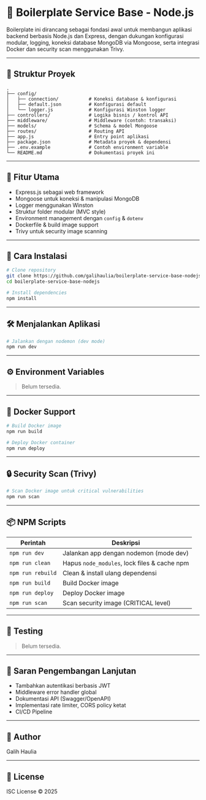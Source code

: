 # 🚀 Boilerplate Service Base - Node.js

Boilerplate ini dirancang sebagai fondasi awal untuk membangun aplikasi backend berbasis Node.js dan Express, dengan dukungan konfigurasi modular, logging, koneksi database MongoDB via Mongoose, serta integrasi Docker dan security scan menggunakan Trivy.

---

## 📁 Struktur Proyek

```
.
├── config/
│   ├── connection/           # Koneksi database & konfigurasi
│   ├── default.json          # Konfigurasi default
│   └── logger.js             # Konfigurasi Winston logger
├── controllers/              # Logika bisnis / kontrol API
├── middleware/               # Middleware (contoh: transaksi)
├── models/                   # Schema & model Mongoose
├── routes/                   # Routing API
├── app.js                    # Entry point aplikasi
├── package.json              # Metadata proyek & dependensi
├── .env.example              # Contoh environment variable
└── README.md                 # Dokumentasi proyek ini
```
---

## 🔧 Fitur Utama

- Express.js sebagai web framework
- Mongoose untuk koneksi & manipulasi MongoDB
- Logger menggunakan Winston
- Struktur folder modular (MVC style)
- Environment management dengan `config` & `dotenv`
- Dockerfile & build image support
- Trivy untuk security image scanning

---

## 🚀 Cara Instalasi

```bash
# Clone repository
git clone https://github.com/galihaulia/boilerplate-service-base-nodejs.git
cd boilerplate-service-base-nodejs

# Install dependencies
npm install
```

---

## 🛠 Menjalankan Aplikasi

```bash
# Jalankan dengan nodemon (dev mode)
npm run dev
```

---

## ⚙️ Environment Variables

> Belum tersedia.

---

## 🐳 Docker Support

```bash
# Build Docker image
npm run build

# Deploy Docker container
npm run deploy
```

---

## 🔒 Security Scan (Trivy)

```bash
# Scan Docker image untuk critical vulnerabilities
npm run scan
```

---

## 📦 NPM Scripts

| Perintah       | Deskripsi                                     |
|----------------|-----------------------------------------------|
| `npm run dev`  | Jalankan app dengan nodemon (mode dev)        |
| `npm run clean`| Hapus `node_modules`, lock files & cache npm  |
| `npm run rebuild` | Clean & install ulang dependensi         |
| `npm run build`| Build Docker image                            |
| `npm run deploy`| Deploy Docker image                          |
| `npm run scan` | Scan security image (CRITICAL level)          |

---

## 🔬 Testing

> Belum tersedia.

---

## 🧠 Saran Pengembangan Lanjutan

- Tambahkan autentikasi berbasis JWT
- Middleware error handler global
- Dokumentasi API (Swagger/OpenAPI)
- Implementasi rate limiter, CORS policy ketat
- CI/CD Pipeline

---

## 👤 Author

Galih Haulia

---

## 📜 License

ISC License © 2025
